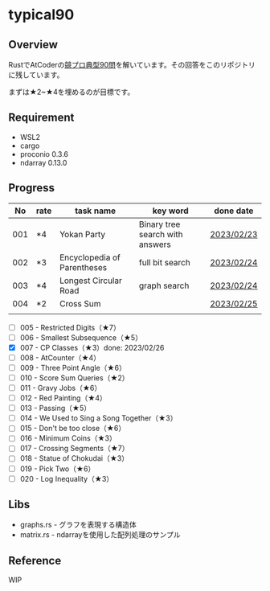 # typical90

## Overview

RustでAtCoderの[競プロ典型90問](https://atcoder.jp/contests/typical90/tasks)を解いています。その回答をこのリポジトリに残しています。

まずは★2~★4を埋めるのが目標です。

## Requirement

- WSL2
- cargo
- proconio 0.3.6
- ndarray 0.13.0

## Progress

| No  | rate | task name                   | key word                        | done date                                                                               |
| --- | ---- | --------------------------- | ------------------------------- | --------------------------------------------------------------------------------------- |
| 001 | *4   | Yokan Party                 | Binary tree search with answers | [2023/02/23](https://github.com/tm-hack/typical90/blob/master/src/proublems/task001.rs) |
| 002 | *3   | Encyclopedia of Parentheses | full bit search                 | [2023/02/24](https://github.com/tm-hack/typical90/blob/master/src/proublems/task002.rs) |
| 003 | *4   | Longest Circular Road       | graph search                    | [2023/02/24](https://github.com/tm-hack/typical90/blob/master/src/proublems/task003.rs) |
| 004 | *2   | Cross Sum                   |                                 | [2023/02/25](https://github.com/tm-hack/typical90/blob/master/src/proublems/task004.rs) |
|     |      |                             |                                 |                                                                                         |

- [ ] 005 - Restricted Digits（★7）
- [ ] 006 - Smallest Subsequence（★5）
- [x] 007 - CP Classes（★3）done: 2023/02/26
- [ ] 008 - AtCounter（★4）
- [ ] 009 - Three Point Angle（★6）
- [ ] 010 - Score Sum Queries（★2）
- [ ] 011 - Gravy Jobs（★6）
- [ ] 012 - Red Painting（★4）
- [ ] 013 - Passing（★5）
- [ ] 014 - We Used to Sing a Song Together（★3）
- [ ] 015 - Don't be too close（★6）
- [ ] 016 - Minimum Coins（★3）
- [ ] 017 - Crossing Segments（★7）
- [ ] 018 - Statue of Chokudai（★3）
- [ ] 019 - Pick Two（★6）
- [ ] 020 - Log Inequality（★3）

## Libs

- graphs.rs - グラフを表現する構造体
- matrix.rs - ndarrayを使用した配列処理のサンプル

## Reference

WIP
